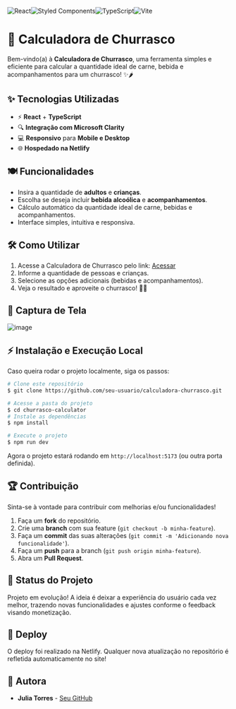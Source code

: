 ![React](https://img.shields.io/badge/react-%2320232a.svg?style=for-the-badge&logo=react&logoColor=%2361DAFB)![Styled Components](https://img.shields.io/badge/styled--components-DB7093?style=for-the-badge&logo=styled-components&logoColor=white)![TypeScript](https://img.shields.io/badge/typescript-%23007ACC.svg?style=for-the-badge&logo=typescript&logoColor=white)![Vite](https://img.shields.io/badge/vite-%23646CFF.svg?style=for-the-badge&logo=vite&logoColor=white)

# 🍖 Calculadora de Churrasco

Bem-vindo(a) à **Calculadora de Churrasco**, uma ferramenta simples e eficiente para calcular a quantidade ideal de carne, bebida e acompanhamentos para um churrasco! ✨🌶️

## ✨ Tecnologias Utilizadas
- ⚡ **React** + **TypeScript**
- 🔍 **Integração com Microsoft Clarity**
- 💻 **Responsivo** para **Mobile e Desktop**
- 🌐 **Hospedado na Netlify**


## 🍽️ Funcionalidades

- Insira a quantidade de **adultos** e **crianças**.
- Escolha se deseja incluir **bebida alcoólica** e **acompanhamentos**.
- Cálculo automático da quantidade ideal de carne, bebidas e acompanhamentos.
- Interface simples, intuitiva e responsiva.

## 🛠️ Como Utilizar

1. Acesse a Calculadora de Churrasco pelo link: [Acessar](https://calculadorachmnro.netlify.app/)
2. Informe a quantidade de pessoas e crianças.
3. Selecione as opções adicionais (bebidas e acompanhamentos).
4. Veja o resultado e aproveite o churrasco! 🥧🍷

## 🎨 Captura de Tela
![image](https://github.com/user-attachments/assets/2bd858ff-669e-4d87-8757-246c60bec9fc)


## ⚡ Instalação e Execução Local

Caso queira rodar o projeto localmente, siga os passos:

```bash
# Clone este repositório
$ git clone https://github.com/seu-usuario/calculadora-churrasco.git

# Acesse a pasta do projeto
$ cd churrasco-calculator
# Instale as dependências
$ npm install

# Execute o projeto
$ npm run dev
```

Agora o projeto estará rodando em `http://localhost:5173` (ou outra porta definida).

## 🏆 Contribuição

Sinta-se à vontade para contribuir com melhorias e/ou funcionalidades!

1. Faça um **fork** do repositório.
2. Crie uma **branch** com sua feature (`git checkout -b minha-feature`).
3. Faça um **commit** das suas alterações (`git commit -m 'Adicionando nova funcionalidade'`).
4. Faça um **push** para a branch (`git push origin minha-feature`).
5. Abra um **Pull Request**.

## 🚀 Status do Projeto

Projeto em evolução! A ideia é deixar a experiência do usuário cada vez melhor, trazendo novas funcionalidades e ajustes conforme o feedback visando monetização. 
## 🚀 Deploy

O deploy foi realizado na Netlify. Qualquer nova atualização no repositório é refletida automaticamente no site!

## 👥 Autora

- **Julia Torres** - [Seu GitHub](https://github.com/torresjulia)

